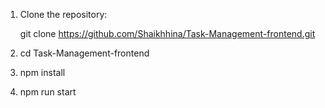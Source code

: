 
1. Clone the repository:
   
   git clone https://github.com/Shaikhhina/Task-Management-frontend.git

  2. cd Task-Management-frontend
  3. npm install
  4. npm run start

 

